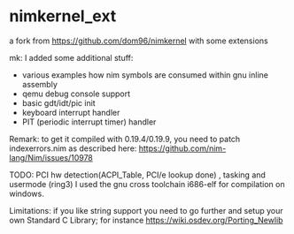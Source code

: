 # nimkernel_ext
a fork from https://github.com/dom96/nimkernel with some extensions

mk: I added some additional stuff: 
- various examples how nim symbols are consumed within gnu inline assembly
- qemu debug console support 
- basic gdt/idt/pic init 
- keyboard interrupt handler 
- PIT (periodic interrupt timer) handler

Remark: to get it compiled with 0.19.4/0.19.9, you need to patch indexerrors.nim as described here:
https://github.com/nim-lang/Nim/issues/10978

TODO: PCI hw detection(ACPI_Table, PCI/e lookup done) , tasking and usermode (ring3)
I used the gnu cross toolchain i686-elf for compilation on windows.

Limitations: if you like string support you need to go further and setup your own
Standard C Library; for instance https://wiki.osdev.org/Porting_Newlib 

